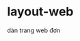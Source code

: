 # layout-web
dàn trang web đơn
<!DOCTYPE html>
<html lang="en">
<head>
	<meta charset="UTF-8">
	<title>Document</title>
	     <style>
	        tr,th,table { 
			border 2px solid black ; }
	
	     </style>
	
	
	
</head>
<body>
	   <table border="0" cellpadding="0" cellspacing="0" width="1000" >
	<tr>
	 	<td width="120" > <img src="https://onehdwallpaper.com/wp-content/uploads/2015/07/Most-Beautiful-Fish-Desktop-Wallpapers.jpg" weight="120" height="100" </td>
	 	<td width="320"><img src="https://i.ytimg.com/vi/ySJSYjooUwE/maxresdefault.jpg" width="320" height="100"> </td>
	 	<td width="160"><img src="http://artforkids.com.vn/wp-content/uploads/2016/06/tranh-ve-con-rua-de-thuong.jpg" width="160"> <td>
	</tr> 
	<tr>
		<td valign="top">  
             <br><a href="#lion">lion</a>
             <br><a href="#amadillos">amadillos</a>
             <br><a href="#Hvenas">Hvenas</a>
             <br><a href="#fish">fish</a>
			  <br><a href="#lion">lion</a>
             <br><a href="#amadillos">amadillos</a>
             <br><a href="#Hvenas">Hvenas</a>
             <br><a href="#fish">fish</a>
			  <br><a href="#lion">lion</a>
             <br><a href="#amadillos">amadillos</a>
             <br><a href="#Hvenas">Hvenas</a>
             <br><a href="#fish">fish</a>
        </td>
        <td width"480" colspan="2">
        	this is where the inner table will go
			
			
			
			<table width="480" cellspacing="0" cellpadding="4" border="0">
        		<tr>
        			<td colspan="3" valign="bottom" width="480"> the truth about Elephant  </td>
        		</tr>
				
        		<tr>
        			<td colspan="2" width="312"><img src="http://e.rpp-noticias.io/normal/2016/10/24/440344_273062.png" width="312" height="234" alt="doraemon"  >   La revista Coro Coro Comic, propiedad de la editorial Shogakukan, finalmente ha revelado la fecha de estreno de la próxima cinta del universo "Doraemon", un proyecto fílmico animado que se convertirá en la trigésimo séptima producción del personaje y que será estrenada el 4 de marzo de 2017 en Japón.

Para esta nueva producción, conoceremos una nueva aventura con Doraemon y sus amigos. La historia original seguirá a Nobita y sus amigos en un viaje inesperado a la mística y gélida tierra de Antártida, en donde encontrarán ruinas antiguas conocedoras de un gran secreto.
        			</td>
        			<td rowspan="3" WIDTH="152" VALIGH="top">La revista Coro Coro Comic, propiedad de la editorial Shogakukan, finalmente ha revelado la fecha de estreno de la próxima cinta del universo "Doraemon", un proyecto fílmico animado que se convertirá en la trigésimo séptima producción del personaje y que será estrenada el 4 de marzo de 2017 en Japón.

Para esta nueva producción, conoceremos una nueva aventura con Doraemon y sus amigos. La historia original seguirá a Nobita y sus amigos en un viaje inesperado a la mística y gélida tierra de Antártida, en donde encontrarán ruinas antiguas conocedoras de un gran secreto.La revista Coro Coro Comic, propiedad de la editorial Shogakukan, finalmente ha revelado la fecha de estreno de la próxima cinta del universo "Doraemon", un proyecto fílmico animado que se convertirá en la trigésimo séptima producción del personaje y que será estrenada el 4 de marzo de 2017 en Japón.

Para esta nueva producción, conoceremos una nueva aventura con Doraemon y sus amigos. La historia original seguirá a Nobita y sus amigos en un viaje inesperado a la mística y gélida tierra de Antártida, en donde encontrarán ruinas antiguas conocedoras de un gran secreto.La revista Coro Coro Comic, propiedad de la editorial Shogakukan, finalmente ha revelado la fecha de estreno de la próxima cinta del universo "Doraemon", un proyecto fílmico animado que se convertirá en la trigésimo séptima producción del personaje y que será estrenada el 4 de marzo de 2017 en Japón.

Para esta nueva producción, conoceremos una nueva aventura con Doraemon y sus amigos. La historia original seguirá a Nobita y sus amigos en un viaje inesperado a la mística y gélida tierra de Antártida, en donde encontrarán ruinas antiguas conocedoras de un gran secreto.La revista Coro Coro Comic, propiedad de la editorial Shogakukan, finalmente ha revelado la fecha de estreno de la próxima cinta del universo "Doraemon", un proyecto fílmico animado que se convertirá en la trigésimo séptima producción del personaje y que será estrenada el 4 de marzo de 2017 en Japón.

Para esta nueva producción, conoceremos una nueva aventura con Doraemon y sus amigos. La historia original seguirá a Nobita y sus amigos en un viaje inesperado a la mística y gélida tierra de Antártida, en donde encontrarán ruinas antiguas conocedoras de un gran secreto.
        				
        			</td>
        			
        		</tr>
        	</table>
        </td>
	</tr>
	    
	
	
	
	
       </table>
	   
	   











</body>
</html>
